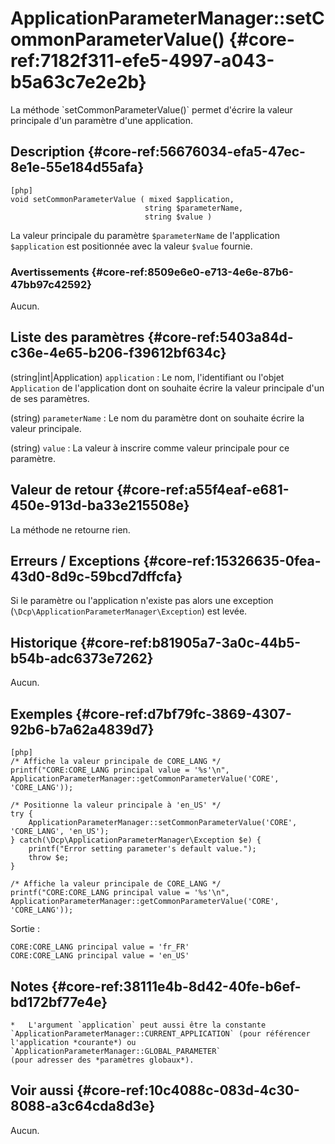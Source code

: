 # ApplicationParameterManager::setCommonParameterValue() {#core-ref:7182f311-efe5-4997-a043-b5a63c7e2e2b}

<div markdown="1" class="short-description">
La méthode `setCommonParameterValue()` permet d'écrire la valeur principale d'un
paramètre d'une application.
</div>

## Description {#core-ref:56676034-efa5-47ec-8e1e-55e184d55afa}

    [php]
    void setCommonParameterValue ( mixed $application,
                                  string $parameterName,
                                  string $value )

La valeur principale du paramètre `$parameterName` de l'application
`$application` est positionnée avec la valeur `$value` fournie.

### Avertissements {#core-ref:8509e6e0-e713-4e6e-87b6-47bb97c42592}

Aucun.

## Liste des paramètres {#core-ref:5403a84d-c36e-4e65-b206-f39612bf634c}

(string|int|Application) `application`
:   Le nom, l'identifiant ou l'objet `Application` de l'application dont on
    souhaite écrire la valeur principale d'un de ses paramètres.

(string) `parameterName`
:   Le nom du paramètre dont on souhaite écrire la valeur principale.

(string) `value`
:   La valeur à inscrire comme valeur principale pour ce paramètre.

## Valeur de retour {#core-ref:a55f4eaf-e681-450e-913d-ba33e215508e}

La méthode ne retourne rien.

## Erreurs / Exceptions {#core-ref:15326635-0fea-43d0-8d9c-59bcd7dffcfa}

Si le paramètre ou l'application n'existe pas alors une exception
(`\Dcp\ApplicationParameterManager\Exception`) est levée.

## Historique {#core-ref:b81905a7-3a0c-44b5-b54b-adc6373e7262}

Aucun.

## Exemples {#core-ref:d7bf79fc-3869-4307-92b6-b7a62a4839d7}

    [php]
    /* Affiche la valeur principale de CORE_LANG */
    printf("CORE:CORE_LANG principal value = '%s'\n", ApplicationParameterManager::getCommonParameterValue('CORE', 'CORE_LANG'));
    
    /* Positionne la valeur principale à 'en_US' */
    try {
        ApplicationParameterManager::setCommonParameterValue('CORE', 'CORE_LANG', 'en_US');
    } catch(\Dcp\ApplicationParameterManager\Exception $e) {
        printf("Error setting parameter's default value.");
        throw $e;
    }
    
    /* Affiche la valeur principale de CORE_LANG */
    printf("CORE:CORE_LANG principal value = '%s'\n", ApplicationParameterManager::getCommonParameterValue('CORE', 'CORE_LANG'));

Sortie :

    CORE:CORE_LANG principal value = 'fr_FR'
    CORE:CORE_LANG principal value = 'en_US'

## Notes {#core-ref:38111e4b-8d42-40fe-b6ef-bd172bf77e4e}

    *   L'argument `application` peut aussi être la constante
    `ApplicationParameterManager::CURRENT_APPLICATION` (pour référencer
    l'application *courante*) ou `ApplicationParameterManager::GLOBAL_PARAMETER`
    (pour adresser des *paramètres globaux*).

## Voir aussi {#core-ref:10c4088c-083d-4c30-8088-a3c64cda8d3e}

Aucun.
